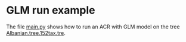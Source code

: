 # GLM run example

The file [main.py](main.py) 
shows how to run an ACR with GLM model 
on the tree [Albanian.tree.152tax.tre](data/Albanian.tree.152tax.tre).